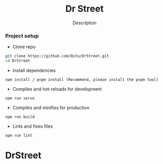 <h1 align="center">Dr Street</h1>
<div align="center">
Description
</div>

### Project setup

- Clone repo
```bash
git clone https://github.com/Qitu/DrStreet.git
cd DrStreet
```

- Install dependencies
```
npm install / pnpm install (Recommend, please install the pnpm tool)
```

- Compiles and hot-reloads for development
```
npm run serve
```

- Compiles and minifies for production
```
npm run build
```

- Lints and fixes files
```
npm run lint
```
# DrStreet
